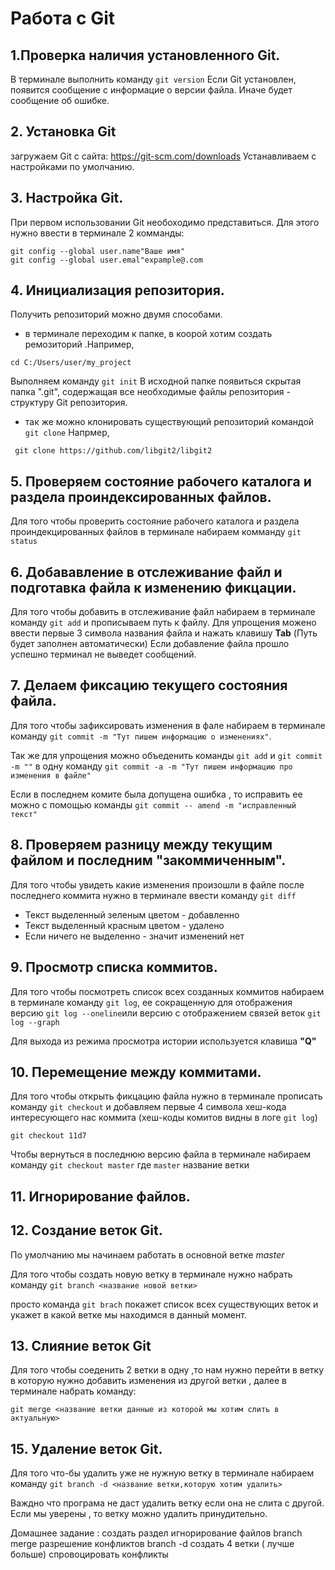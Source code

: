 # Работа с Git
## 1.Проверка наличия установленного Git.
В терминале выполнить команду `git version`
Если Git установлен, появится сообщение с информацие о версии файла. Иначе будет сообщение об ошибке.

## 2. Установка Git
загружаем Git  с сайта: https://git-scm.com/downloads
Устанавливаем с настройками по умолчанию.

## 3. Настройка Git.
При первом использовании Git  необоходимо представиться. 
Для этого нужно ввести в терминале 2 комманды:
```
git config --global user.name"Ваше имя"
git config --global user.emal"expample@.com
```
## 4. Инициализация репозитория.
Получить репозиторий можно двумя способами. 
* в терминале переходим к папке, в коорой хотим создать ремозиторий .Например,
```
cd C:/Users/user/my_project
```
Выполняем команду `git init`
В исходной папке появиться скрытая папка ".git", содержащая все необходимые файлы репозитория - структуру Git репозитория.
* так же можно клонировать существующий репозиторий командой `git clone` Напрмер,
```
 git clone https://github.com/libgit2/libgit2
 ```

## 5. Проверяем состояние рабочего каталога и раздела проиндексированных файлов.
Для того чтобы проверить состояние рабочего каталога и раздела проиндекцированных файлов в терминале набираем комманду `git status` 

## 6. Добававление  в отслеживание файл и подготавка файла к изменению фикцации.
Для того чтобы добавить в отслеживание файл набираем в терминале команду `git add` и прописываем путь к файлу. Для упрощения можено ввести первые 3 символа названия файла и нажать клавишу **Tab** (Путь будет заполнен автоматически) Если добавление файла прошло успешно терминал не выведет сообщений.

## 7. Делаем фиксацию текущего состояния файла.
Для того чтобы зафиксировать изменения в фале набираем в терминале команду `git commit -m "Тут пишем информацию о изменениях"`.

Так же для упрощения можно объеденить команды `git add`  и `git commit -m ""` в одну команду `git commit -a -m "Тут пишем информацию про изменения в файле" `

Если в последнем комите была допущена ошибка , то исправить ее можно с помощью команды `git commit -- amend -m "исправленный текст"`

## 8. Проверяем разницу между текущим файлом и последним "закоммиченным".
Для того чтобы увидеть какие изменения произошли в файле после последнего коммита нужно в терминале ввести команду `git diff`
* Текст выделенный зеленым цветом - добавленно 
* Текст выделенный красным цветом - удалено
* Если ничего не выделенно - значит изменений нет

## 9. Просмотр списка коммитов.
Для того чтобы посмотреть список всех созданных коммитов набираем в терминале команду `git log`, ее сокращенную для отображения версию `git log --oneline`или версию с отображением связей веток `git log --graph`

Для выхода из режима просмотра истории используется клавиша 
**"Q"**

## 10. Перемещение между коммитами.
Для того чтобы открыть фикцацию файла нужно в терминале прописать команду `git checkout` и добавляем первые 4 символа хеш-кода интересующего нас коммита (хеш-коды комитов видны в логе `git log`)

```
git checkout 11d7
```

Чтобы вернуться в последнюю версию файла в терминале набираем команду `git checkout master` где `master` название ветки  

## 11. Игнорирование файлов.

## 12. Создание веток Git.
По умолчанию мы начинаем работать в основной ветке *master*
 
Для того чтобы создать новую ветку в терминале нужно набрать команду `git branch <название новой ветки> ` 

просто команда `git brach` покажет список всех существующих веток и укажет в какой ветке мы находимся в данный момент.

## 13. Слияние веток Git
Для того чтобы соеденить 2 ветки в одну ,то нам нужно перейти в ветку в которую нужно добавить изменения из другой ветки , далее в терминале набрать команду: 

`git merge <название ветки данные из которой мы хотим слить в актуальную>`

## 15. Удаление веток Git.
Для того что-бы удалить уже не нужную ветку в терминале набираем команду `git branch -d <название ветки,которую хотим удалить>` 

Важдно что програма не даст удалить ветку если она не слита с другой. Если мы уверены , то ветку можно удалить принудительно.


Домашнее задание : создать раздел игнорирование файлов 
branch
merge
разрешение конфликтов 
branch -d
создать 4 ветки ( лучше больше)
спровоцировать конфликты 